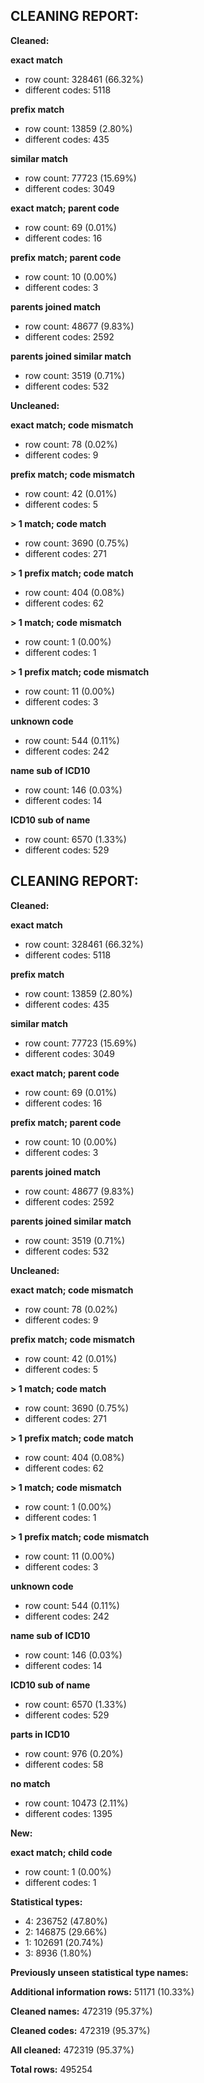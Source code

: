 ## CLEANING REPORT:


**Cleaned:**



**exact match**

* row count: 328461 (66.32%)
* different codes: 5118


**prefix match**

* row count: 13859 (2.80%)
* different codes: 435


**similar match**

* row count: 77723 (15.69%)
* different codes: 3049


**exact match; parent code**

* row count: 69 (0.01%)
* different codes: 16


**prefix match; parent code**

* row count: 10 (0.00%)
* different codes: 3


**parents joined match**

* row count: 48677 (9.83%)
* different codes: 2592


**parents joined similar match**

* row count: 3519 (0.71%)
* different codes: 532


**Uncleaned:**



**exact match; code mismatch**

* row count: 78 (0.02%)
* different codes: 9


**prefix match; code mismatch**

* row count: 42 (0.01%)
* different codes: 5


**> 1 match; code match**

* row count: 3690 (0.75%)
* different codes: 271


**> 1 prefix match; code match**

* row count: 404 (0.08%)
* different codes: 62


**> 1 match; code mismatch**

* row count: 1 (0.00%)
* different codes: 1


**> 1 prefix match; code mismatch**

* row count: 11 (0.00%)
* different codes: 3


**unknown code**

* row count: 544 (0.11%)
* different codes: 242


**name sub of ICD10**

* row count: 146 (0.03%)
* different codes: 14


**ICD10 sub of name**

* row count: 6570 (1.33%)
* different codes: 529


## CLEANING REPORT:


**Cleaned:**



**exact match**

* row count: 328461 (66.32%)
* different codes: 5118


**prefix match**

* row count: 13859 (2.80%)
* different codes: 435


**similar match**

* row count: 77723 (15.69%)
* different codes: 3049


**exact match; parent code**

* row count: 69 (0.01%)
* different codes: 16


**prefix match; parent code**

* row count: 10 (0.00%)
* different codes: 3


**parents joined match**

* row count: 48677 (9.83%)
* different codes: 2592


**parents joined similar match**

* row count: 3519 (0.71%)
* different codes: 532


**Uncleaned:**



**exact match; code mismatch**

* row count: 78 (0.02%)
* different codes: 9


**prefix match; code mismatch**

* row count: 42 (0.01%)
* different codes: 5


**> 1 match; code match**

* row count: 3690 (0.75%)
* different codes: 271


**> 1 prefix match; code match**

* row count: 404 (0.08%)
* different codes: 62


**> 1 match; code mismatch**

* row count: 1 (0.00%)
* different codes: 1


**> 1 prefix match; code mismatch**

* row count: 11 (0.00%)
* different codes: 3


**unknown code**

* row count: 544 (0.11%)
* different codes: 242


**name sub of ICD10**

* row count: 146 (0.03%)
* different codes: 14


**ICD10 sub of name**

* row count: 6570 (1.33%)
* different codes: 529


**parts in ICD10**

* row count: 976 (0.20%)
* different codes: 58


**no match**

* row count: 10473 (2.11%)
* different codes: 1395


**New:**



**exact match; child code**

* row count: 1 (0.00%)
* different codes: 1


**Statistical types:**

* 4: 236752 (47.80%)
* 2: 146875 (29.66%)
* 1: 102691 (20.74%)
* 3: 8936 (1.80%)


**Previously unseen statistical type names:**



**Additional information rows:** 51171 (10.33%)

**Cleaned names:** 472319 (95.37%)

**Cleaned codes:** 472319 (95.37%)

**All cleaned:** 472319 (95.37%)

**Total rows:** 495254